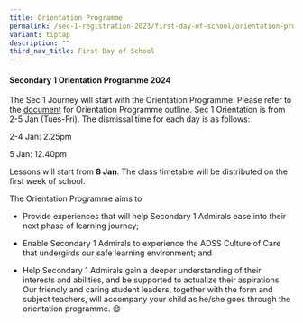 ```yaml
---
title: Orientation Programme
permalink: /sec-1-registration-2023/first-day-of-school/orientation-prog/
variant: tiptap
description: ""
third_nav_title: First Day of School
---
```

<h4><strong>Secondary 1 Orientation Programme 2024</strong></h4>
<p>The Sec 1 Journey will start with the Orientation Programme. Please refer
to the <a href="/files/5__Sec_1_Orientation_2024_Schedule__for_website_.pdf" rel="noopener noreferrer nofollow" target="_blank">document</a> for
Orientation Programme outline. Sec 1 Orientation is from 2-5 Jan (Tues-Fri).
The dismissal time for each day is as follows:</p>
<p>2-4 Jan: 2.25pm</p>
<p>5 Jan: 12.40pm</p>
<p>Lessons will start from <strong>8 Jan</strong>. The class timetable will
be distributed on the first week of school.
<br>
</p>
<p>The Orientation Programme aims to</p>
<ul data-tight="true" class="tight">
<li>
<p>Provide experiences that will help Secondary 1 Admirals ease into their
next phase of learning journey;</p>
</li>
<li>
<p>Enable Secondary 1 Admirals to experience the ADSS Culture of Care that
undergirds our safe learning environment; and</p>
</li>
<li>
<p>Help Secondary 1 Admirals gain a deeper understanding of their interests
and abilities, and be supported to actualize their aspirations
<br>Our friendly and caring student leaders, together with the form and subject
teachers, will accompany your child as he/she goes through the orientation
programme. 😄</p>
</li>
</ul>
<p></p>